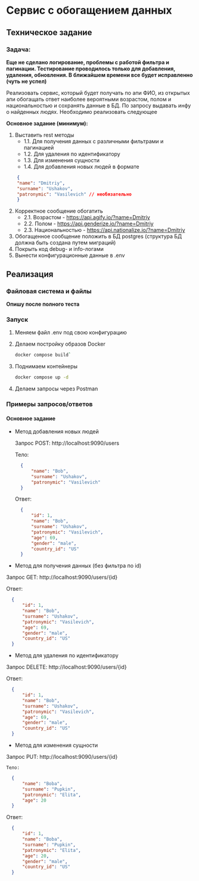 # Сервис с обогащением данных
## Техническое задание
### Задача:

**Еще не сделано логирование, проблемы с работой фильтра и пагинации. Тестирование проводилось только для добавления, удаления, обновления. В ближайшем времени все будет исправленно (чуть не успел)**

Реализовать сервис, который будет получать по апи ФИО, из открытых апи обогащать
ответ наиболее вероятными возрастом, полом и национальностью и сохранять данные в
БД. По запросу выдавать инфу о найденных людях. Необходимо реализовать следующее

**Основное задание (минимум):**
1. Выставить rest методы
    * 1.1. Для получения данных с различными фильтрами и пагинацией
    * 1.2. Для удаления по идентификатору
    * 1.3. Для изменения сущности
    * 1.4. Для добавления новых людей в формате
```json
    {
    "name": "Dmitriy",
    "surname": "Ushakov",
    "patronymic": "Vasilevich" // необязательно
    }
```
2. Корректное сообщение обогатить
    * 2.1. Возрастом - https://api.agify.io/?name=Dmitriy
    * 2.2. Полом - https://api.genderize.io/?name=Dmitriy
    * 2.3. Национальностью - https://api.nationalize.io/?name=Dmitriy
3. Обогащенное сообщение положить в БД postgres (структура БД должна быть создана
путем миграций)
4. Покрыть код debug- и info-логами
5. Вынести конфигурационные данные в .env

## Реализация
### Файловая система и файлы
**Опишу после полного теста**

### Запуск
1. Меняем файл .env под свою конфигурацию
2. Делаем постройку образов Docker
   
   ```sh
   docker compose build`
   ```

3. Поднимаем контейнеры

   ```sh
   docker compose up -d
   ```

4. Делаем запросы через Postman

### Примеры запросов/ответов 
#### Основное задание
* Метод добавления новых людей
  
  Запрос POST: http://localhost:9090/users

    Тело:

  ```JSON
    {
        "name": "Bob",
        "surname": "Ushakov",
        "patronymic": "Vasilevich"
    }
  ```
  Ответ:

  ```JSON
    {
        "id": 1,
        "name": "Bob",
        "surname": "Ushakov",
        "patronymic": "Vasilevich",
        "age": 69,
        "gender": "male",
        "country_id": "US"
    }
  ```

* Метод для получения данных (без фильтра по id)
  
Запрос GET: http://localhost:9090/users/{id}

  Ответ:

  ```JSON
    {
        "id": 1,
        "name": "Bob",
        "surname": "Ushakov",
        "patronymic": "Vasilevich",
        "age": 69,
        "gender": "male",
        "country_id": "US"
    }
  ```

* Метод для удаления по идентификатору
  
Запрос DELETE: http://localhost:9090/users/{id}

  Ответ:

  ```JSON
    {
        "id": 1,
        "name": "Bob",
        "surname": "Ushakov",
        "patronymic": "Vasilevich",
        "age": 69,
        "gender": "male",
        "country_id": "US"
    }
  ```
  
* Метод для изменения сущности
  
Запрос PUT: http://localhost:9090/users/{id}

    Тело:

  ```JSON
    {
        "name": "Boba",
        "surname": "Pupkin",
        "patronymic": "Elita",
        "age": 20
    }
  ```
  Ответ:

  ```JSON
    {
        "id": 1,
        "name": "Boba",
        "surname": "Pupkin",
        "patronymic": "Elita",
        "age": 20,
        "gender": "male",
        "country_id": "US"
    }
  ```

